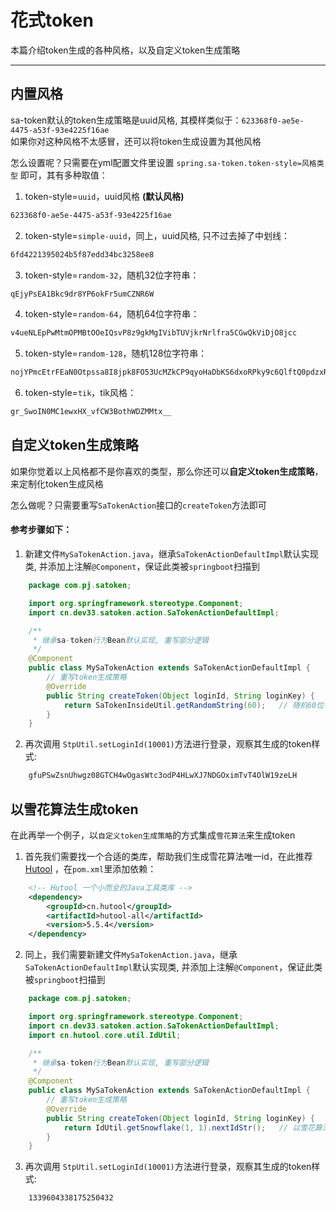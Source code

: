 # 花式token

本篇介绍token生成的各种风格，以及自定义token生成策略

--- 


## 内置风格

sa-token默认的token生成策略是uuid风格, 其模样类似于：`623368f0-ae5e-4475-a53f-93e4225f16ae`<br>
如果你对这种风格不太感冒，还可以将token生成设置为其他风格

怎么设置呢？只需要在yml配置文件里设置 `spring.sa-token.token-style=风格类型` 即可，其有多种取值： 

1. token-style=`uuid`，uuid风格 **(默认风格)**
``` html
623368f0-ae5e-4475-a53f-93e4225f16ae
```

2. token-style=`simple-uuid`，同上，uuid风格, 只不过去掉了中划线：
``` html
6fd4221395024b5f87edd34bc3258ee8
```

3. token-style=`random-32`，随机32位字符串：
``` html
qEjyPsEA1Bkc9dr8YP6okFr5umCZNR6W
```

4. token-style=`random-64`，随机64位字符串：
``` html
v4ueNLEpPwMtmOPMBtOOeIQsvP8z9gkMgIVibTUVjkrNrlfra5CGwQkViDjO8jcc
```

5. token-style=`random-128`，随机128位字符串：
``` html
nojYPmcEtrFEaN0Otpssa8I8jpk8FO53UcMZkCP9qyoHaDbKS6dxoRPky9c6QlftQ0pdzxRGXsKZmUSrPeZBOD6kJFfmfgiRyUmYWcj4WU4SSP2ilakWN1HYnIuX0Olj
```

6. token-style=`tik`，tik风格：
``` html
gr_SwoIN0MC1ewxHX_vfCW3BothWDZMMtx__
```


## 自定义token生成策略

如果你觉着以上风格都不是你喜欢的类型，那么你还可以**自定义token生成策略**，来定制化token生成风格 <br>

怎么做呢？只需要重写`SaTokenAction`接口的`createToken`方法即可


#### 参考步骤如下：
1. 新建文件`MySaTokenAction.java`，继承`SaTokenActionDefaultImpl`默认实现类, 并添加上注解`@Component`，保证此类被`springboot`扫描到
``` java 
	package com.pj.satoken;

	import org.springframework.stereotype.Component;
	import cn.dev33.satoken.action.SaTokenActionDefaultImpl;

	/**
	 * 继承sa-token行为Bean默认实现, 重写部分逻辑 
	 */
	@Component
	public class MySaTokenAction extends SaTokenActionDefaultImpl {
		// 重写token生成策略 
		@Override
		public String createToken(Object loginId, String loginKey) {
			return SaTokenInsideUtil.getRandomString(60);	// 随机60位字符串
		}
	}
```

2. 再次调用 `StpUtil.setLoginId(10001)`方法进行登录，观察其生成的token样式:
``` html
	gfuPSwZsnUhwgz08GTCH4wOgasWtc3odP4HLwXJ7NDGOximTvT4OlW19zeLH
```



## 以雪花算法生成token
在此再举一个例子，以`自定义token生成策略`的方式集成`雪花算法`来生成token

1. 首先我们需要找一个合适的类库，帮助我们生成雪花算法唯一id，在此推荐 [Hutool](https://hutool.cn/docs/#/) ，在`pom.xml`里添加依赖：
``` xml
	<!-- Hutool 一个小而全的Java工具类库 -->
	<dependency>
	    <groupId>cn.hutool</groupId>
	    <artifactId>hutool-all</artifactId>
	    <version>5.5.4</version>
	</dependency>
```

2. 同上，我们需要新建文件`MySaTokenAction.java`，继承`SaTokenActionDefaultImpl`默认实现类, 并添加上注解`@Component`，保证此类被`springboot`扫描到
``` java 
	package com.pj.satoken;

	import org.springframework.stereotype.Component;
	import cn.dev33.satoken.action.SaTokenActionDefaultImpl;
	import cn.hutool.core.util.IdUtil;

	/**
	 * 继承sa-token行为Bean默认实现, 重写部分逻辑 
	 */
	@Component
	public class MySaTokenAction extends SaTokenActionDefaultImpl {
		// 重写token生成策略 
		@Override
		public String createToken(Object loginId, String loginKey) {
			return IdUtil.getSnowflake(1, 1).nextIdStr();	// 以雪花算法生成token 
		}
	}
```

3. 再次调用 `StpUtil.setLoginId(10001)`方法进行登录，观察其生成的token样式: 
``` html
	1339604338175250432
```